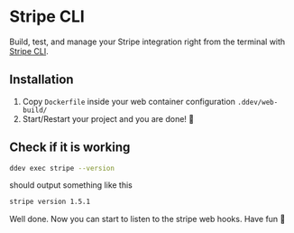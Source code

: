 # Stripe CLI

Build, test, and manage your Stripe integration right from the terminal with [Stripe CLI](https://stripe.com/docs/stripe-cli).

## Installation

1. Copy `Dockerfile` inside your web container configuration `.ddev/web-build/`
2. Start/Restart your project and you are done! 🙌

## Check if it is working

```bash
ddev exec stripe --version
```

should output something like this

```bash
stripe version 1.5.1
```

Well done. Now you can start to listen to the stripe web hooks. Have fun 🎉
